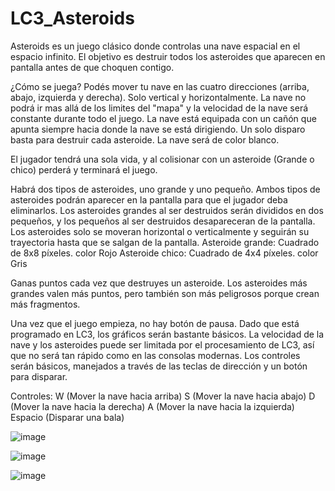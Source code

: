 # LC3_Asteroids

Asteroids es un juego clásico donde controlas una nave espacial en el espacio infinito. El objetivo es destruir todos los asteroides que aparecen en pantalla antes de que choquen contigo.

¿Cómo se juega? Podés mover tu nave en las cuatro direcciones (arriba, abajo, izquierda y derecha). Solo vertical y horizontalmente. La nave no podrá ir mas allá de los limites del "mapa" y la velocidad de la nave será constante durante todo el juego. La nave está equipada con un cañón que apunta siempre hacia donde la nave se está dirigiendo. Un solo disparo basta para destruir cada asteroide. La nave será de color blanco.

El jugador tendrá una sola vida, y al colisionar con un asteroide (Grande o chico) perderá y terminará el juego.

Habrá dos tipos de asteroides, uno grande y uno pequeño. Ambos tipos de asteroides podrán aparecer en la pantalla para que el jugador deba eliminarlos. Los asteroides grandes al ser destruidos serán divididos en dos pequeños, y los pequeños al ser destruidos desapareceran de la pantalla. Los asteroides solo se moveran horizontal o verticalmente y seguirán su trayectoria hasta que se salgan de la pantalla. Asteroide grande: Cuadrado de 8x8 píxeles. color Rojo Asteroide chico: Cuadrado de 4x4 píxeles. color Gris

Ganas puntos cada vez que destruyes un asteroide. Los asteroides más grandes valen más puntos, pero también son más peligrosos porque crean más fragmentos.

Una vez que el juego empieza, no hay botón de pausa. Dado que está programado en LC3, los gráficos serán bastante básicos. La velocidad de la nave y los asteroides puede ser limitada por el procesamiento de LC3, así que no será tan rápido como en las consolas modernas. Los controles serán básicos, manejados a través de las teclas de dirección y un botón para disparar.

Controles: W (Mover la nave hacia arriba) S (Mover la nave hacia abajo) D (Mover la nave hacia la derecha) A (Mover la nave hacia la izquierda) Espacio (Disparar una bala)

![image](https://github.com/user-attachments/assets/06099c9a-fa64-4c52-ad18-074232c97c20)

![image](https://github.com/user-attachments/assets/de23a28b-5e68-48c9-8159-02b6e2618d17)

![image](https://github.com/user-attachments/assets/81559cbb-5a4f-4e25-a487-ad860cd0d31d)
